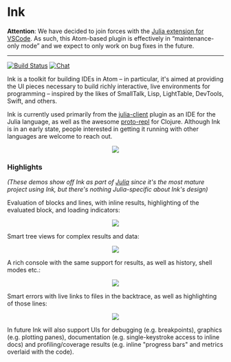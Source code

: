 # Ink

**Attention**: We have decided to join forces with the [Julia extension for VSCode](https://github.com/julia-vscode/julia-vscode). As such, this Atom-based plugin is effectively in “maintenance-only mode” and we expect to only work on bug fixes in the future.

----

[![Build Status](https://travis-ci.org/JunoLab/atom-ink.svg?branch=master)](https://travis-ci.org/JunoLab/atom-ink) [![Chat](https://badges.gitter.im/Join%20Chat.svg)](https://gitter.im/JunoLab/atom-ink)

Ink is a toolkit for building IDEs in Atom – in particular, it's aimed at providing the UI
pieces necessary to build richly interactive, live environments for programming – inspired
by the likes of SmallTalk, Lisp, LightTable, DevTools, Swift, and others.

Ink is currently used primarily from the
[julia-client](https://github.com/JunoLab/atom-julia-client) plugin as an IDE for the
Julia language, as well as the awesome [proto-repl](https://github.com/jasongilman/proto-repl) for Clojure. Although Ink is in an early state, people interested in
getting it running with other languages are welcome to reach out.

<div align="center"><img src="https://raw.githubusercontent.com/JunoLab/atom-ink/master/demos/full.gif" /></div>

### Highlights

*(These demos show off Ink as part of [Julia](https://github.com/JunoLab/atom-julia-client)
since it's the most mature project using Ink, but there's nothing Julia-specific about
Ink's design)*

Evaluation of blocks and lines, with inline results, highlighting of the evaluated block,
and loading indicators:

<div align="center"><img src="https://raw.githubusercontent.com/JunoLab/atom-ink/master/demos/eval.gif" /></div>

Smart tree views for complex results and data:

<div align="center"><img src="https://raw.githubusercontent.com/JunoLab/atom-ink/master/demos/tree.gif" /></div>

A rich console with the same support for results, as well as history, shell modes etc.:

<div align="center"><img src="https://raw.githubusercontent.com/JunoLab/atom-ink/master/demos/console.gif" /></div>

Smart errors with live links to files in the backtrace, as well as highlighting of those
lines:

<div align="center"><img src="https://raw.githubusercontent.com/JunoLab/atom-ink/master/demos/errors.gif" /></div>

In future Ink will also support UIs for debugging (e.g. breakpoints), graphics (e.g. plotting panes), documentation (e.g. single-keystroke access to inline docs) and profiling/coverage results (e.g. inline "progress bars" and metrics overlaid with the code).
